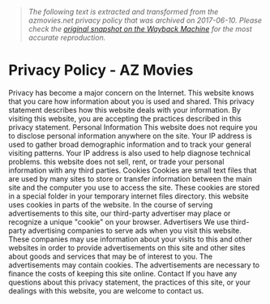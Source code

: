 > *The following text is extracted and transformed from the azmovies.net privacy policy that was archived on 2017-06-10. Please check the [original snapshot on the Wayback Machine](https://web.archive.org/web/20170610183805id_/http%3A//www.azmovies.net/privacy) for the most accurate reproduction.*

# Privacy Policy - AZ Movies

Privacy has become a major concern on the Internet. This website knows that you care how information about you is used and shared. This privacy statement describes how this website deals with your information. By visiting this website, you are accepting the practices described in this privacy statement. Personal Information This website does not require you to disclose personal information anywhere on the site. Your IP address is used to gather broad demographic information and to track your general visiting patterns. Your IP address is also used to help diagnose technical problems. this website does not sell, rent, or trade your personal information with any third parties. Cookies Cookies are small text files that are used by many sites to store or transfer information between the main site and the computer you use to access the site. These cookies are stored in a special folder in your temporary internet files directory. this website uses cookies in parts of the website. In the course of serving advertisements to this site, our third-party advertiser may place or recognize a unique "cookie" on your browser. Advertisers We use third-party advertising companies to serve ads when you visit this website. These companies may use information about your visits to this and other websites in order to provide advertisements on this site and other sites about goods and services that may be of interest to you. The advertisements may contain cookies. The advertisements are necessary to finance the costs of keeping this site online. Contact If you have any questions about this privacy statement, the practices of this site, or your dealings with this website, you are welcome to contact us. 
